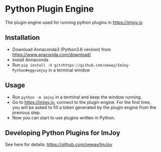 # Python Plugin Engine
The plugin engine used for running python plugins in https://imjoy.io

## Installation
  * Download Annaconda3 (Python3.6 version) from https://www.anaconda.com/download/
  * Install Annaconda
  * Run `pip install -U git+https://github.com/oeway/ImJoy-Python#egg=imjoy` in a terminal window

## Usage
  * Run `python -m imjoy` in a terminal and keep the window running.
  * Go to https://imjoy.io, connect to the plugin engine. For the first time, you will be asked to fill a token generated by the plugin engine from the previous step.
  * Now you can start to use plugins written in Python.

## Developing Python Plugins for ImJoy

See here for details: https://github.com/oeway/ImJoy
